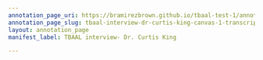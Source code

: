 ```yaml
---
annotation_page_uri: https://bramirezbrown.github.io/tbaal-test-1/annotations/tbaal-interview-dr-curtis-king-canvas-1-transcription-.json
annotation_page_slug: tbaal-interview-dr-curtis-king-canvas-1-transcription-
layout: annotation_page
manifest_label: TBAAL interview- Dr. Curtis King

---
```

